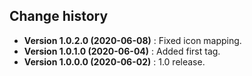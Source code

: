 Change history
--------------

* **Version 1.0.2.0 (2020-06-08)** : Fixed icon mapping.
* **Version 1.0.1.0 (2020-06-04)** : Added first tag.
* **Version 1.0.0.0 (2020-06-02)** : 1.0 release.